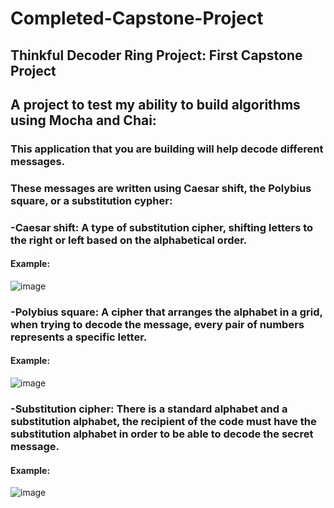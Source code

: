 # Completed-Capstone-Project 
## Thinkful Decoder Ring Project: First Capstone Project

## A project to test my ability to build algorithms using Mocha and Chai:

### This application that you are building will help decode different messages.

### These messages are written using Caesar shift, the Polybius square, or a substitution cypher:

### -Caesar shift: A type of substitution cipher, shifting letters to the right or left based on the alphabetical order.

#### Example: 
 ![image](https://user-images.githubusercontent.com/125700200/227046107-bb9c4239-939b-4f15-a430-0dbb2e8c840b.png)
      
### -Polybius square: A cipher that arranges the alphabet in a grid, when trying to decode the message, every pair of numbers represents a specific letter.

#### Example:
 ![image](https://user-images.githubusercontent.com/125700200/227046200-9942b6d1-baee-48fa-b932-1f5806161671.png)

### -Substitution cipher: There is a standard alphabet and a substitution alphabet, the recipient of the code must have the substitution alphabet in order to be able to decode the secret message.

#### Example:
 ![image](https://user-images.githubusercontent.com/125700200/227046261-47e461bd-4065-4217-a5f6-3ec8257d8726.png)
